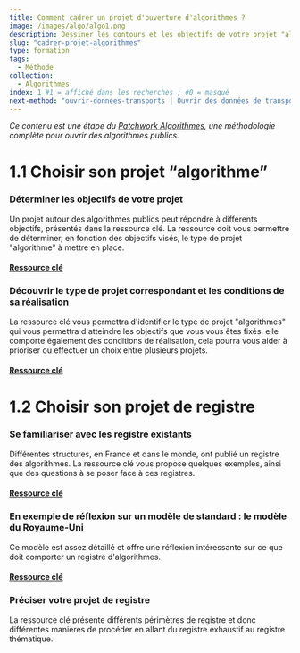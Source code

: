 ```yaml
---
title: Comment cadrer un projet d'ouverture d'algorithmes ?
image: /images/algo/algo1.png
description: Dessiner les contours et les objectifs de votre projet "algorithmes" en suivant le parcours
slug: "cadrer-projet-algorithmes"
type: formation
tags:
  - Méthode
collection:
  - Algorithmes
index: 1 #1 = affiché dans les recherches ; #0 = masqué
next-method: "ouvrir-donnees-transports | Ouvrir des données de transports" #Insérer le nom du fichier exact, puis le titre que vous souhaitez afficher
---
```


_Ce contenu est une étape du [Patchwork Algorithmes](/blog/p-algorithmes/patchwork-algorithmes), une méthodologie complète pour ouvrir des algorithmes publics._

# 1.1 Choisir son projet “algorithme”

### Déterminer les objectifs de votre projet

Un projet autour des algorithmes publics peut répondre à différents objectifs, présentés dans la ressource clé. La ressource doit vous permettre de déterminer, en fonction des objectifs visés, le type de projet "algorithme" à mettre en place.

#### [Ressource clé](https://nx12829.your-storageshare.de/s/k7HapCmyyDAAP5q)

### Découvrir le type de projet correspondant et les conditions de sa réalisation

La ressource clé vous permettra d'identifier le type de projet "algorithmes" qui vous permettra d'atteindre les objectifs que vous vous êtes fixés. elle comporte également des conditions de réalisation, cela pourra vous aider à prioriser ou effectuer un choix entre plusieurs projets.

#### [Ressource clé](https://nx12829.your-storageshare.de/s/k7HapCmyyDAAP5q)

# 1.2 Choisir son projet de registre

### Se familiariser avec les registre existants

Différentes structures, en France et dans le monde, ont publié un registre des algorithmes. La ressource clé vous propose quelques exemples, ainsi que des questions à se poser face à ces registres.

#### [Ressource clé](https://nx12829.your-storageshare.de/s/j9oQjEm8tocbmdK)

### En exemple de réflexion sur un modèle de standard : le modèle du Royaume-Uni

Ce modèle est assez détaillé et offre une réflexion intéressante sur ce que doit comporter un registre d'algorithmes.

#### [Ressource clé](https://www.gov.uk/government/collections/algorithmic-transparency-standard)

### Préciser votre projet de registre

La ressource clé présente différents périmètres de registre et donc différentes manières de procéder en allant du registre exhaustif au registre thématique.
